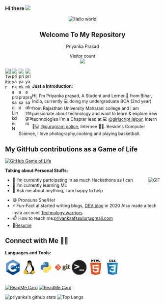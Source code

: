 ### Hi there  <img src="https://raw.githubusercontent.com/tobimori/tobimori/main/wave.gif" width="50"><br>

<!--
**P-riyanka-prasad/P-riyanka-prasad** is a ✨ _special_ ✨ repository because its `README.md` (this file) appears on your GitHub profile.

Here are some ideas to get you started:

- 🔭 I’m currently working on ...
- 🌱 I’m currently learning ...

- 🤔 I’m looking for help with ...
- 💬 Ask me about ...
- 📫 How to reach me: ...
-  Pronouns: ...
- ⚡ Fun fact: ...
-->
<p align="center">
 
 
 <img src="https://raw.githubusercontent.com/sagar-viradiya/sagar-viradiya/master/resources/banner.png" alt="Hello world">

 
 <h2 align="center">Welcome To My Repository</h2>
 <p align="center">Priyanka Prasad </p>
</p>





<p align="center"> 
  Visitor count<br>
  <img src="https://profile-counter.glitch.me/P-riyanka-prasad/count.svg" />
</p>



<a href="">
<img align="left" alt=" | Twitter" width="22px" src="https://cdn.jsdelivr.net/npm/simple-icons@v3/icons/twitter.svg" />
</a>
<a href="https://www.linkedin.com/in/priyanka-prasad-/">
<img align="left" alt="priyanka prasad  LinkdeIN" width="22px" src="https://cdn.jsdelivr.net/npm/simple-icons@v3/icons/linkedin.svg" />
</a>
<a href="https://t.me/Priyanka Prasad:Tec-177">
<img align="left" alt="priyanka prasad" width="22px" src="https://cdn.jsdelivr.net/npm/simple-icons@v3/icons/telegram.svg" />
</a>
<a href="https://www.instagram.com/technology.warriors/">
<img align="left" alt="priyanka prasadInstagram" width="22px" src="https://cdn.jsdelivr.net/npm/simple-icons@v3/icons/instagram.svg" />
</a>


<br >
<br />

**Just a Introduction:**

Hi, I'm Priyanka prasad, A Student and Lerner 🚀 from Bihar, India, currently 💻 doing my undergraduate BCA (2nd year) from Rajasthan University Maharani college and I am passionate about technology and want to learn & explore new technologies I'm a Chapter lead at 💻 [@girlscript jaipur](https://www.linkedin.com/showcase/girlscript-jaipur/), Intern 👧💻 [@gurugram police](https://www.linkedin.com/company/haryana/lipi=urn%3Ali%3Apage%3Ad_flagship3_profile_view_base%3BK5mgjdLUQtCDPzyY94K2bg%3D%3D&licu=urn%3Ali%3Acontrol%3Ad_flagship3_profile_view_base-background_details_company), Internee 👧💼. Beside's Computer Science, I love photography,cooking and playing basketball.


## My GitHub contributions as a Game of Life
[![GitHub Game of Life](https://github4life.herokuapp.com/P-riyanka-prasad.gif?z=6)](https://github4life.herokuapp.com/P-riyanka-prasad)




**Talking about Personal Stuffs:**
  
  <img align="right" alt="GIF" src="https://media.giphy.com/media/3oriNVxzbi9TWCFZF6/giphy.gif" />

- 👧 I’m currently partcipating in as much Hackathons as I can 
- 🌱 I’m currently learning ML 
- 💬 Ask me about anything, I am happy to help
<!--- 👯 I’m looking to collaborate and make any tech community-->
- 😄 Pronouns She/Her
- ⚡️ Fun-Fact  aI started writing blogs, [DEV blog](https://dev.to/priyankaprasad) in 2020 Also made a tech insta account [Technology.warriors](https://www.instagram.com/technology.warriors/)
- 📫 How to reach me:priyankaafssulur@gmail.com
- 📝[Resume](https://www.linkedin.com/in/priyanka-prasad-/detail/overlay-view/urn:li:fsd_profileTreasuryMedia:(ACoAACwStgIB-o9hfF7evO6535o5_rwjkOY1904,1592374205925)/)



## Connect with Me 🤝🏻




<!--![Dino](https://raw.githubusercontent.com/praveenscience/praveenscience/master/dino.gif)-->


**Languages and Tools:**

<!--<code><img height="20" src="https://raw.githubusercontent.com/github/explore/5c058a388828bb5fde0bcafd4bc867b5bb3f26f3/topics/graphql/graphql.png"></code>-->
<code><img height="50" src="https://raw.githubusercontent.com/github/explore/80688e429a7d4ef2fca1e82350fe8e3517d3494d/topics/cpp/cpp.png"></code>
<code><img height="50" src="https://raw.githubusercontent.com/github/explore/80688e429a7d4ef2fca1e82350fe8e3517d3494d/topics/linux/linux.png"></code>
<code><img height="50" src="https://raw.githubusercontent.com/github/explore/80688e429a7d4ef2fca1e82350fe8e3517d3494d/topics/python/python.png"></code> 
<code><img height="50" src="https://raw.githubusercontent.com/github/explore/80688e429a7d4ef2fca1e82350fe8e3517d3494d/topics/git/git.png"></code>
<code><img height="50" src="https://raw.githubusercontent.com/github/explore/80688e429a7d4ef2fca1e82350fe8e3517d3494d/topics/terminal/terminal.png"></code> 
<code><img height="50" src="https://raw.githubusercontent.com/github/explore/80688e429a7d4ef2fca1e82350fe8e3517d3494d/topics/html/html.png"></code>
<code><img height="50" src="https://raw.githubusercontent.com/github/explore/80688e429a7d4ef2fca1e82350fe8e3517d3494d/topics/css/css.png"></code>


<p align="center">
 
 <h2>     </h2>

</p>


[![ReadMe Card](https://github-readme-stats.vercel.app/api/pin/?username=P-riyanka-prasad&repo=Python_codecademy_projects&theme=tokyonight)](https://github.com/anuraghazra/Python_codecademy_projects)
[![ReadMe Card](https://github-readme-stats.vercel.app/api/pin/?username=P-riyanka-prasad&repo=WebDev_codecademy_projects&theme=tokyonight)](https://github.com/anuraghazra/WebDev_codecademy_projects)


![priyanka's github stats](https://github-readme-stats.vercel.app/api?username=P-riyanka-prasad&show_icons=true&theme=tokyonight)
![Top Langs](https://github-readme-stats.vercel.app/api/top-langs/?username=P-riyanka-prasad&theme=tokyonight)
